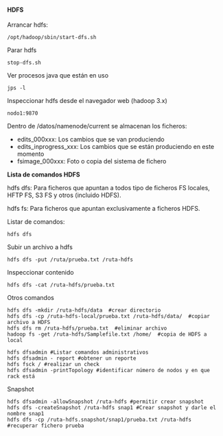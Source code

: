 #### HDFS  
Arrancar hdfs:  
```
/opt/hadoop/sbin/start-dfs.sh
```
Parar hdfs
```
stop-dfs.sh
```
Ver procesos java que están en uso
```
jps -l
```
Inspeccionar hdfs desde el navegador web (hadoop 3.x)
```
nodo1:9870
```
Dentro de /datos/namenode/current se almacenan los ficheros:
  - edits_000xxx: Los cambios que se van produciendo
  - edits_inprogress_xxx: Los cambios que se están produciendo en este momento
  - fsimage_000xxx: Foto o copia del sistema de fichero

**Lista de comandos HDFS**  

hdfs dfs: Para ficheros que apuntan a todos tipo de ficheros FS locales, HFTP FS, S3 FS y otros (incluido HDFS).  

hdfs fs: Para ficheros que apuntan exclusivamente a ficheros HDFS. 


Listar de comandos:
```
hdfs dfs
```
Subir un archivo a hdfs
```
hdfs dfs -put /ruta/prueba.txt /ruta-hdfs
```
Inspeccionar contenido
```
hdfs dfs -cat /ruta-hdfs/prueba.txt
```
Otros comandos
```
hdfs dfs -mkdir /ruta-hdfs/data  #crear directorio
hdfs dfs -cp /ruta-hdfs-local/prueba.txt /ruta-hdfs/data/  #copiar archivo a HDFS
hdfs dfs rm /ruta-hdfs/prueba.txt  #eliminar archivo
hadoop fs -get /ruta-hdfs/Samplefile.txt /home/  #copia de HDFS a local  
```

```
hdfs dfsadmin #Listar comandos administrativos
hdfs dfsadmin - report #obtener un reporte
hdfs fsck / #realizar un check
hdfs dfsadmin -printTopology #identificar número de nodos y en que rack está
```
Snapshot
```
hdfs dfsadmin -allowSnapshot /ruta-hdfs #permitir crear snapshot
hdfs dfs -createSnapshot /ruta-hdfs snap1 #Crear snapshot y darle el nombre snap1
hdfs dfs -cp /ruta-hdfs.snapshot/snap1/prueba.txt /ruta-hdfs #recuperar fichero prueba
```

